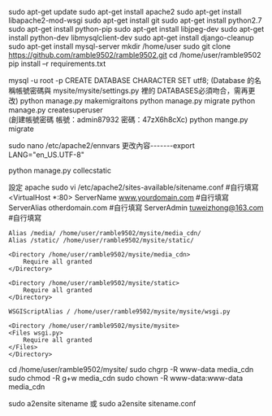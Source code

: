sudo apt-get update
sudo apt-get install apache2
sudo apt-get install libapache2-mod-wsgi
sudo apt-get install git
sudo apt-get install python2.7
sudo apt-get install python-pip
sudo apt-get install libjpeg-dev
sudo apt-get install python-dev libmysqlclient-dev
sudo apt-get install django-cleanup
sudo apt-get install mysql-server
mkdir /home/user
sudo git clone https://github.com/ramble9502/ramble9502.git
cd /home/user/ramble9502
pip install –r requirements.txt

mysql -u root -p
CREATE DATABASE <dbname> CHARACTER SET utf8;
(Database 的名稱帳號密碼與 mysite/mysite/settings.py 裡的 DATABASES必須吻合，需再更改)
python manage.py makemigraitons
python manage.py migrate 
python manage.py createsuperuser  
(創建帳號密碼  帳號：admin87932 密碼：47zX6h8cXc)
python mange.py migrate

sudo nano /etc/apache2/ennvars
更改內容-------export LANG="en_US.UTF-8"

python manage.py collecstatic

設定 apache
sudo vi /etc/apache2/sites-available/sitename.conf  #自行填寫
<VirtualHost *:80>
    ServerName www.yourdomain.com     #自行填寫
    ServerAlias otherdomain.com       #自行填寫
    ServerAdmin tuweizhong@163.com    #自行填寫
  
    Alias /media/ /home/user/ramble9502/mysite/media_cdn/
    Alias /static/ /home/user/ramble9502/mysite/static/
  
    <Directory /home/user/ramble9502/mysite/media_cdn>
        Require all granted
    </Directory>
  
    <Directory /home/user/ramble9502/mysite/static>
        Require all granted
    </Directory>
  
    WSGIScriptAlias / /home/user/ramble9502/mysite/mysite/wsgi.py
  
    <Directory /home/user/ramble9502/mysite/mysite>
    <Files wsgi.py>
        Require all granted
    </Files>
    </Directory>
</VirtualHost>


cd /home/user/ramble9502/mysite/
sudo chgrp -R www-data media_cdn
sudo chmod -R g+w media_cdn
sudo chown -R www-data:www-data media_cdn



sudo a2ensite sitename 或 sudo a2ensite sitename.conf


